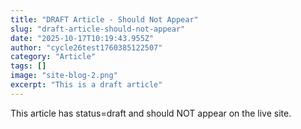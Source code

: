 ```yaml
---
title: "DRAFT Article - Should Not Appear"
slug: "draft-article-should-not-appear"
date: "2025-10-17T10:19:43.955Z"
author: "cycle26test1760385122507"
category: "Article"
tags: []
image: "site-blog-2.png"
excerpt: "This is a draft article"
---
```

This article has status=draft and should NOT appear on the live site.
